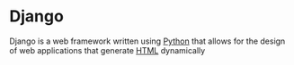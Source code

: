 # Django



Django is a web framework written using [Python](/wiki/Python) that allows for the design of web applications that generate [HTML](/wiki/HTML) dynamically